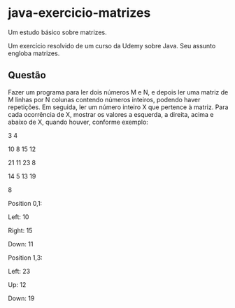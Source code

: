 # java-exercicio-matrizes
Um estudo básico sobre matrizes.

Um exercício resolvido de um curso da Udemy sobre Java. Seu assunto engloba matrizes.

## Questão

Fazer um programa para ler dois números M e N, e depois ler uma matriz de M linhas por N colunas
contendo números inteiros, podendo haver repetições. Em seguida, ler um número inteiro X que
pertence à matriz. Para cada ocorrência de X, mostrar os valores a esquerda, a direita, acima e abaixo
de X, quando houver, conforme exemplo:


3 4

10 8 15 12

21 11 23 8

14 5 13 19

8

Position 0,1:

Left: 10

Right: 15

Down: 11

Position 1,3:

Left: 23

Up: 12

Down: 19
